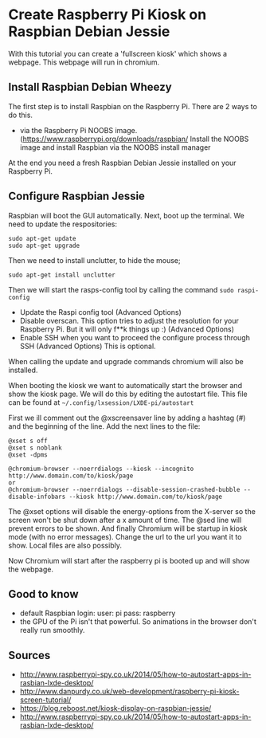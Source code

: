 # Create Raspberry Pi Kiosk on Raspbian Debian Jessie #
With this tutorial you can create a 'fullscreen kiosk' which shows a webpage. This webpage will run in chromium. 
 
## Install Raspbian Debian Wheezy ##

The first step is to install Raspbian on the Raspberry Pi. There are 2 ways to do this.

- via the Raspberry Pi NOOBS image. (https://www.raspberrypi.org/downloads/raspbian/ Install the NOOBS image and install Raspbian via the NOOBS install manager

At the end you need a fresh Raspbian Debian Jessie installed on your Raspberry Pi.

## Configure Raspbian Jessie ##

Raspbian will boot the GUI automatically. Next, boot up the terminal. We need to update the respositories:

```
sudo apt-get update
sudo apt-get upgrade
```

Then we need to install unclutter, to hide the mouse;

```
sudo apt-get install unclutter
```

Then we will start the rasps-config tool by calling the command `sudo raspi-config`

- Update the Raspi config tool (Advanced Options)
- Disable overscan. This option tries to adjust the resolution for your Raspberry Pi. But it will only f**k things up :) (Advanced Options)
- Enable SSH when you want to proceed the configure process through SSH (Advanced Options) This is optional.

When calling the update and upgrade commands chromium will also be installed. 

When booting the kiosk we want to automatically start the browser and show the kiosk page. We will do this by editing the autostart file.
This file can be found at `~/.config/lxsession/LXDE-pi/autostart`

First we ill comment out the @xscreensaver line by  adding a hashtag (#) and the beginning of the line. Add the next lines to the file:

```
@xset s off
@xset s noblank
@xset -dpms

@chromium-browser --noerrdialogs --kiosk --incognito http://www.domain.com/to/kiosk/page
or
@chromium-browser --noerrdialogs --disable-session-crashed-bubble --disable-infobars --kiosk http://www.domain.com/to/kiosk/page

```


The @xset options will disable the energy-options from the X-server so the screen won't be shut down after a x amount of time.
The @sed line will prevent errors to be shown.
And finally Chromium will be startup in kiosk mode (with no error messages). 
Change the url to the url you want it to show. Local files are also possibly.

Now Chromium will start after the raspberry pi is booted up and will show the webpage.

## Good to know ##
- default Raspbian login: user: pi pass: raspberry
- the GPU of the Pi isn't that powerful. So animations in the browser don't really run smoothly. 


## Sources ##

- http://www.raspberrypi-spy.co.uk/2014/05/how-to-autostart-apps-in-rasbian-lxde-desktop/
- http://www.danpurdy.co.uk/web-development/raspberry-pi-kiosk-screen-tutorial/
- https://blog.reboost.net/kiosk-display-on-raspbian-jessie/
- http://www.raspberrypi-spy.co.uk/2014/05/how-to-autostart-apps-in-rasbian-lxde-desktop/
